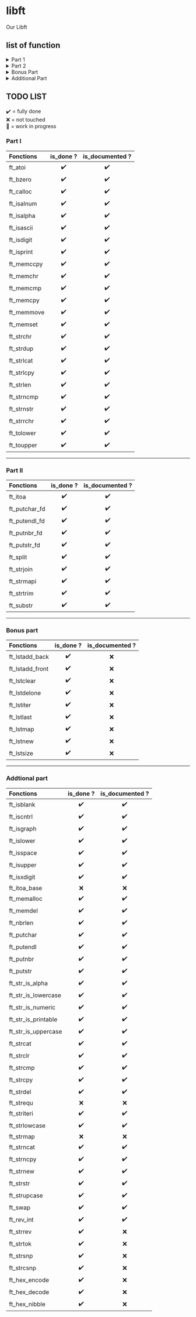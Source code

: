 # libft
Our Libft

## list of function

<details>
	<summary>Part 1</summary>

- [ft_atoi](./ft_atoi.c)
- [ft_bzero](./ft_bzero.c)
- [ft_calloc](./ft_calloc.c)
- [ft_isalnum](./ft_isalnum.c)
- [ft_isalpha](./ft_isalpha.c)
- [ft_isascii](./ft_isascii.c)
- [ft_isdigit](./ft_isdigit.c)
- [ft_isprint](./ft_isprint.c)
- [ft_memccpy](./ft_memccpy.c)
- [ft_memchr](./ft_memchr.c)
- [ft_memcmp](./ft_memcmp.c)
- [ft_memcpy](./ft_memcpy.c)
- [ft_memmove](./ft_memmove.c)
- [ft_memset](./ft_memset.c)
- [ft_strchr](./ft_strchr.c)
- [ft_strdup](./ft_strdup.c)
- [ft_strlcat](./ft_strlcat.c)
- [ft_strlcpy](./ft_strlcpy.c)
- [ft_strlen](./ft_strlen.c)
- [ft_strncmp](./ft_strncmp.c)
- [ft_strnstr](./ft_strnstr.c)
- [ft_strrchr](./ft_strrchr.c)
- [ft_tolower](./ft_tolower.c)
- [ft_toupper](./ft_toupper.c)

</details>
<details>
	<summary>Part 2</summary>

- [ft_itoa](./ft_itoa.c)
- [ft_putchar_fd](./ft_putchar_fd.c)
- [ft_putendl_fd](./ft_putendl_fd.c)
- [ft_putnbr_fd](./ft_putnbr_fd.c)
- [ft_putstr_fd](./ft_putstr_fd.c)
- [ft_split](./ft_split.c)
- [ft_strjoin](./ft_strjoin.c)
- [ft_strmapi](./ft_strmapi.c)
- [ft_strtrim](./ft_strtrim.c)
- [ft_substr](./ft_substr.c)

</details>

<details>
	<summary>Bonus Part</summary>

- [ft_lstadd_back](./ft_lstadd_back.c)
- [ft_lstadd_front](./ft_lstadd_front.c)
- [ft_lstclear](./ft_lstclear.c)
- [ft_lstdelone](./ft_lstdelone.c)
- [ft_lstiter](./ft_lstiter.c)
- [ft_lstlast](./ft_lstlast.c)
- [ft_lstmap](./ft_lstmap.c)
- [ft_lstnew](./ft_lstnew.c)
- [ft_lstsize](./ft_lstsize.c)

</details>
<details>
	<summary>Additional Part</summary>

- [ft_isblank](./ft_isblank.c)
- [ft_iscntrl](./ft_iscntrl.c)
- [ft_isgraph](./ft_isgraph.c)
- [ft_islower](./ft_islower.c)
- [ft_isspace](./ft_isspace.c)
- [ft_isupper](./ft_isupper.c)
- [ft_isxdigit](./ft_isxdigit.c)
- [ft_itoa_base](./ft_itoa_base.c)
- [ft_memalloc](./ft_memalloc.c)
- [ft_memdel](./ft_memdel.c)
- [ft_nbrlen](./ft_nbrlen.c)
- [ft_putchar](./ft_putchar.c)
- [ft_putendl](./ft_putendl.c)
- [ft_putnbr](./ft_putnbr.c)
- [ft_putstr](./ft_putstr.c)
- [ft_str_is_alpha](./ft_str_is_alpha.c)
- [ft_str_is_lowercase](./ft_str_is_lowercase.c)
- [ft_str_is_numeric](./ft_str_is_numeric.c)
- [ft_str_is_printable](./ft_str_is_printable.c)
- [ft_str_is_uppercase](./ft_str_is_uppercase.c)
- [ft_strcapitalize](./ft_strcapitalize.c)
- [ft_strcasecmp](./ft_strcasecmp.c)
- [ft_strcasestr](./ft_strcasestr.c)
- [ft_strcat](./ft_strcat.c)
- [ft_strclr](./ft_strclr.c)
- [ft_strcmp](./ft_strcmp.c)
- [ft_strcpy](./ft_strcpy.c)
- [ft_strdel](./ft_strdel.c)
- [ft_strequ](./ft_strequ.c)
- [ft_striter](./ft_striter.c)
- [ft_striteri](./ft_striteri.c)
- [ft_strlowcase](./ft_strlowcase.c)
- [ft_strmap](./ft_strmap.c)
- [ft_strncasecmp](./ft_strncasecmp.c)
- [ft_strncat](./ft_strncat.c)
- [ft_strncpy](./ft_strncpy.c)
- [ft_strndup](./ft_strndup.c)
- [ft_strnequ](./ft_strnequ.c)
- [ft_strnew](./ft_strnew.c)
- [ft_strstr](./ft_strstr.c)
- [ft_strtok](./ft_strtok.c)
- [ft_strupcase](./ft_strupcase.c)
- [ft_swap](./ft_swap.c)
- [ft_rev_int](./ft_rev_int.c)
- [ft_cdigit](./ft_cdigit.c)
- [ft_strrev](./ft_strrev.c)

</details>

## TODO LIST

✔️ = fully done<br>
❌ = not touched<br>
🚧 = work in progress<br>

### Part I

|Fonctions			|is_done ?|is_documented ?|
|:------------------|:-------:|:-------------:|
|ft_atoi			|✔️       |✔️             |
|ft_bzero			|✔️       |✔️             |
|ft_calloc			|✔️       |✔️             |
|ft_isalnum			|✔️       |✔️             |
|ft_isalpha			|✔️       |✔️             |
|ft_isascii			|✔️       |✔️             |
|ft_isdigit			|✔️       |✔️             |
|ft_isprint			|✔️       |✔️             |
|ft_memccpy			|✔️       |✔️             |
|ft_memchr			|✔️       |✔️             |
|ft_memcmp			|✔️       |✔️             |
|ft_memcpy			|✔️       |✔️             |
|ft_memmove			|✔️       |✔️             |
|ft_memset			|✔️       |✔️             |
|ft_strchr			|✔️       |✔️             |
|ft_strdup			|✔️       |✔️             |
|ft_strlcat			|✔️       |✔️             |
|ft_strlcpy			|✔️       |✔️             |
|ft_strlen			|✔️       |✔️             |
|ft_strncmp			|✔️       |✔️             |
|ft_strnstr			|✔️       |✔️             |
|ft_strrchr			|✔️       |✔️             |
|ft_tolower			|✔️       |✔️             |
|ft_toupper			|✔️       |✔️             |

---

### Part II

|Fonctions			|is_done ?|is_documented ?|
|:------------------|:-------:|:-------------:|
|ft_itoa			|✔️       |✔️             |
|ft_putchar_fd		|✔️       |✔️             |
|ft_putendl_fd		|✔️       |✔️             |
|ft_putnbr_fd		|✔️       |✔️             |
|ft_putstr_fd		|✔️       |✔️             |
|ft_split			|✔️       |✔️             |
|ft_strjoin			|✔️       |✔️             |
|ft_strmapi			|✔️       |✔️             |
|ft_strtrim			|✔️       |✔️             |
|ft_substr			|✔️       |✔️             |

---

### Bonus part

|Fonctions			|is_done ?|is_documented ?|
|:------------------|:-------:|:-------------:|
|ft_lstadd_back		|✔️       |❌             |
|ft_lstadd_front	|✔️       |❌             |
|ft_lstclear		|✔️       |❌             |
|ft_lstdelone		|✔️       |❌             |
|ft_lstiter			|✔️       |❌             |
|ft_lstlast			|✔️       |❌             |
|ft_lstmap			|✔️       |❌             |
|ft_lstnew			|✔️       |❌             |
|ft_lstsize			|✔️       |❌             |

---

### Addtional part

|Fonctions				|is_done ?|is_documented ?|
|:----------------------|:-------:|:-------------:|
|ft_isblank				|✔️       |✔️             |
|ft_iscntrl				|✔️       |✔️             |
|ft_isgraph				|✔️       |✔️             |
|ft_islower				|✔️       |✔️             |
|ft_isspace				|✔️       |✔️             |
|ft_isupper				|✔️       |✔️             |
|ft_isxdigit			|✔️       |✔️             |
|ft_itoa_base			|❌       |❌             |
|ft_memalloc			|✔️       |✔️             |
|ft_memdel				|✔️       |✔️             |
|ft_nbrlen				|✔️       |✔️             |
|ft_putchar				|✔️       |✔️             |
|ft_putendl				|✔️       |✔️             |
|ft_putnbr				|✔️       |✔️             |
|ft_putstr				|✔️       |✔️             |
|ft_str_is_alpha		|✔️       |✔️             |
|ft_str_is_lowercase	|✔️       |✔️             |
|ft_str_is_numeric		|✔️       |✔️             |
|ft_str_is_printable	|✔️       |✔️             |
|ft_str_is_uppercase	|✔️       |✔️             |
|ft_strcat				|✔️       |✔️             |
|ft_strclr				|✔️       |✔️             |
|ft_strcmp				|✔️       |✔️             |
|ft_strcpy				|✔️       |✔️             |
|ft_strdel				|✔️       |✔️             |
|ft_strequ				|❌       |❌             |
|ft_striteri			|✔️       |✔️             |
|ft_strlowcase			|✔️       |✔️             |
|ft_strmap				|❌       |❌             |
|ft_strncat				|✔️       |✔️             |
|ft_strncpy				|✔️       |✔️             |
|ft_strnew				|✔️       |✔️             |
|ft_strstr				|✔️       |✔️             |
|ft_strupcase			|✔️       |✔️             |
|ft_swap				|✔️       |✔️             |
|ft_rev_int				|✔️       |✔️             |
|ft_strrev				|✔️       |❌             |
|ft_strtok				|✔️       |❌             |
|ft_strsnp				|✔️       |❌             |
|ft_strcsnp				|✔️       |❌             |
|ft_hex_encode			|✔️       |❌             |
|ft_hex_decode			|✔️       |❌             |
|ft_hex_nibble			|✔️       |❌             |
